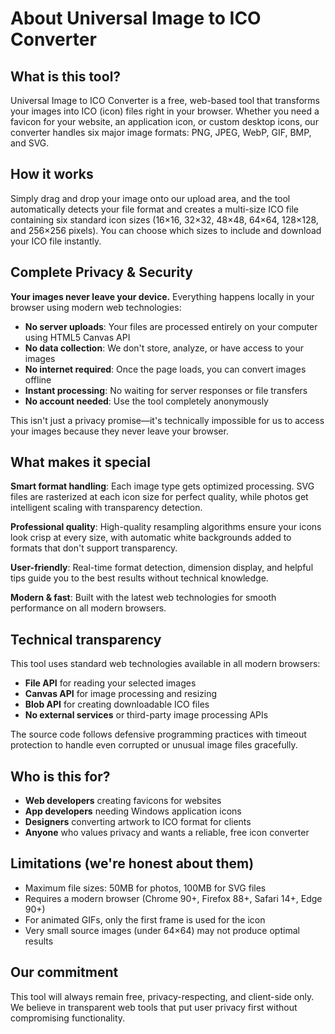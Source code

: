# About Universal Image to ICO Converter

## What is this tool?

Universal Image to ICO Converter is a free, web-based tool that transforms your images into ICO (icon) files right in your browser. Whether you need a favicon for your website, an application icon, or custom desktop icons, our converter handles six major image formats: PNG, JPEG, WebP, GIF, BMP, and SVG.

## How it works

Simply drag and drop your image onto our upload area, and the tool automatically detects your file format and creates a multi-size ICO file containing six standard icon sizes (16×16, 32×32, 48×48, 64×64, 128×128, and 256×256 pixels). You can choose which sizes to include and download your ICO file instantly.

## Complete Privacy & Security

**Your images never leave your device.** Everything happens locally in your browser using modern web technologies:

- **No server uploads**: Your files are processed entirely on your computer using HTML5 Canvas API
- **No data collection**: We don't store, analyze, or have access to your images
- **No internet required**: Once the page loads, you can convert images offline
- **Instant processing**: No waiting for server responses or file transfers
- **No account needed**: Use the tool completely anonymously

This isn't just a privacy promise—it's technically impossible for us to access your images because they never leave your browser.

## What makes it special

**Smart format handling**: Each image type gets optimized processing. SVG files are rasterized at each icon size for perfect quality, while photos get intelligent scaling with transparency detection.

**Professional quality**: High-quality resampling algorithms ensure your icons look crisp at every size, with automatic white backgrounds added to formats that don't support transparency.

**User-friendly**: Real-time format detection, dimension display, and helpful tips guide you to the best results without technical knowledge.

**Modern & fast**: Built with the latest web technologies for smooth performance on all modern browsers.

## Technical transparency

This tool uses standard web technologies available in all modern browsers:
- **File API** for reading your selected images
- **Canvas API** for image processing and resizing
- **Blob API** for creating downloadable ICO files
- **No external services** or third-party image processing APIs

The source code follows defensive programming practices with timeout protection to handle even corrupted or unusual image files gracefully.

## Who is this for?

- **Web developers** creating favicons for websites
- **App developers** needing Windows application icons
- **Designers** converting artwork to ICO format for clients
- **Anyone** who values privacy and wants a reliable, free icon converter

## Limitations (we're honest about them)

- Maximum file sizes: 50MB for photos, 100MB for SVG files
- Requires a modern browser (Chrome 90+, Firefox 88+, Safari 14+, Edge 90+)
- For animated GIFs, only the first frame is used for the icon
- Very small source images (under 64×64) may not produce optimal results

## Our commitment

This tool will always remain free, privacy-respecting, and client-side only. We believe in transparent web tools that put user privacy first without compromising functionality.
